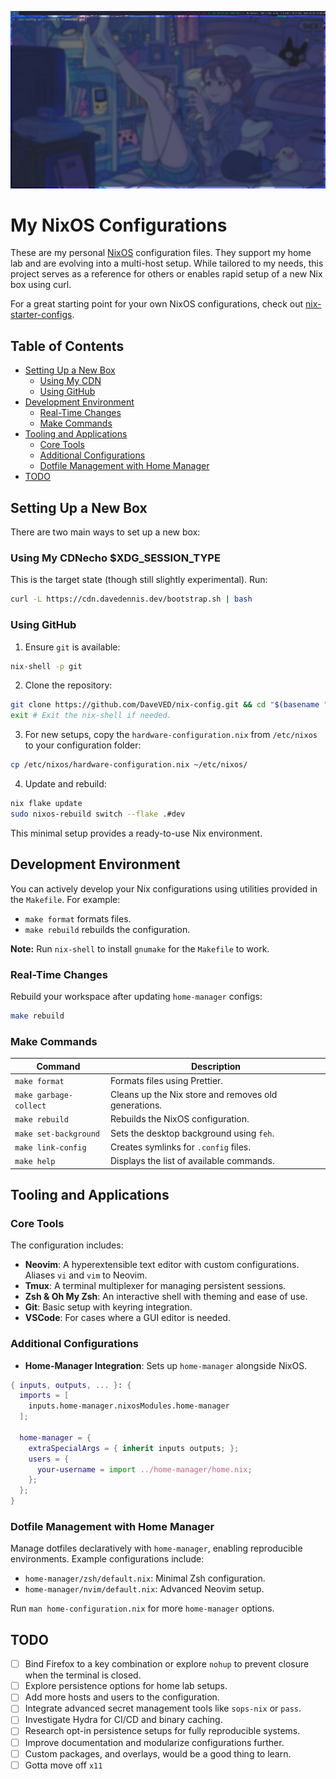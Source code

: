 <p align="center">
  <a href="https://github.com/DaveVED/nix-config">
    <picture>
      <img src="https://raw.githubusercontent.com/DaveVED/nix-config/main/assets/screenshot.jpg" alt="OpenAuth logo">
    </picture>
  </a>
</p>

# My NixOS Configurations

These are my personal [NixOS](https://nixos.org/) configuration files. They
support my home lab and are evolving into a multi-host setup. While tailored to
my needs, this project serves as a reference for others or enables rapid setup
of a new Nix box using curl.

For a great starting point for your own NixOS configurations, check out
[nix-starter-configs](https://github.com/Misterio77/nix-starter-configs).

## Table of Contents

- [Setting Up a New Box](#setting-up-a-new-box)
  - [Using My CDN](#using-my-cdn)
  - [Using GitHub](#using-github)
- [Development Environment](#development-environment)
  - [Real-Time Changes](#real-time-changes)
  - [Make Commands](#make-commands)
- [Tooling and Applications](#tooling-and-applications)
  - [Core Tools](#core-tools)
  - [Additional Configurations](#additional-configurations)
  - [Dotfile Management with Home Manager](#dotfile-management-with-home-manager)
- [TODO](#todo)

## Setting Up a New Box

There are two main ways to set up a new box:

### Using My CDNecho $XDG_SESSION_TYPE

This is the target state (though still slightly experimental). Run:

```bash
curl -L https://cdn.davedennis.dev/bootstrap.sh | bash
```

### Using GitHub

1. Ensure `git` is available:

```bash
nix-shell -p git
```

2. Clone the repository:

```bash
git clone https://github.com/DaveVED/nix-config.git && cd "$(basename "$_" .git)"
exit # Exit the nix-shell if needed.
```

3. For new setups, copy the `hardware-configuration.nix` from `/etc/nixos` to
   your configuration folder:

```bash
cp /etc/nixos/hardware-configuration.nix ~/etc/nixos/
```

4. Update and rebuild:

```bash
nix flake update
sudo nixos-rebuild switch --flake .#dev
```

This minimal setup provides a ready-to-use Nix environment.

## Development Environment

You can actively develop your Nix configurations using utilities provided in the
`Makefile`. For example:

- `make format` formats files.
- `make rebuild` rebuilds the configuration.

**Note:** Run `nix-shell` to install `gnumake` for the `Makefile` to work.

### Real-Time Changes

Rebuild your workspace after updating `home-manager` configs:

```bash
make rebuild
```

### Make Commands

| Command                | Description                                          |
| ---------------------- | ---------------------------------------------------- |
| `make format`          | Formats files using Prettier.                        |
| `make garbage-collect` | Cleans up the Nix store and removes old generations. |
| `make rebuild`         | Rebuilds the NixOS configuration.                    |
| `make set-background`  | Sets the desktop background using `feh`.             |
| `make link-config`     | Creates symlinks for `.config` files.                |
| `make help`            | Displays the list of available commands.             |

## Tooling and Applications

### Core Tools

The configuration includes:

- **Neovim**: A hyperextensible text editor with custom configurations. Aliases
  `vi` and `vim` to Neovim.
- **Tmux**: A terminal multiplexer for managing persistent sessions.
- **Zsh & Oh My Zsh**: An interactive shell with theming and ease of use.
- **Git**: Basic setup with keyring integration.
- **VSCode**: For cases where a GUI editor is needed.

### Additional Configurations

- **Home-Manager Integration**: Sets up `home-manager` alongside NixOS.

```nix
{ inputs, outputs, ... }: {
  imports = [
    inputs.home-manager.nixosModules.home-manager
  ];

  home-manager = {
    extraSpecialArgs = { inherit inputs outputs; };
    users = {
      your-username = import ../home-manager/home.nix;
    };
  };
}
```

### Dotfile Management with Home Manager

Manage dotfiles declaratively with `home-manager`, enabling reproducible
environments. Example configurations include:

- `home-manager/zsh/default.nix`: Minimal Zsh configuration.
- `home-manager/nvim/default.nix`: Advanced Neovim setup.

Run `man home-configuration.nix` for more `home-manager` options.

## TODO

- [ ] Bind Firefox to a key combination or explore `nohup` to prevent closure
      when the terminal is closed.
- [ ] Explore persistence options for home lab setups.
- [ ] Add more hosts and users to the configuration.
- [ ] Integrate advanced secret management tools like `sops-nix` or `pass`.
- [ ] Investigate Hydra for CI/CD and binary caching.
- [ ] Research opt-in persistence setups for fully reproducible systems.
- [ ] Improve documentation and modularize configurations further.
- [ ] Custom packages, and overlays, would be a good thing to learn.
- [ ] Gotta move off `x11`
